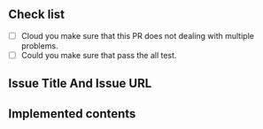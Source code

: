 ## Check list

- [ ] Cloud you make sure that this PR does not dealing with multiple problems.
- [ ] Could you make sure that pass the all test.

## Issue Title And Issue URL

<!-- Please write the issue title and issue url-->

## Implemented contents
